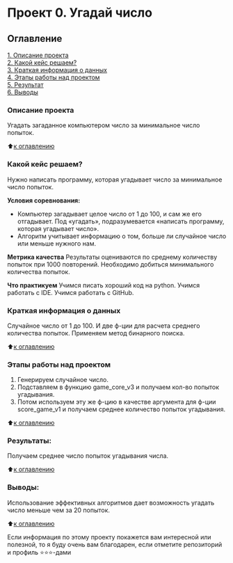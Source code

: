 # Проект 0. Угадай число

## Оглавление

[1. Описание проекта](.README.md#Описание-проекта)<br>
[2. Какой кейс решаем?](.README.md#Какой-кейс-решаем)<br>
[3. Краткая информация о данных](.README.md#Краткая-информация-о-данных)<br>
[4. Этапы работы над проектом](.README.md#Этапы-работы-над-проектом)<br>
[5. Результат](.README.md#Результат)<br>
[6. Выводы](.README.md#Выводы)<br>

### Описание проекта
Угадать загаданное компьютером число за минимальное число попыток.

:arrow_up:[к оглавлению](.README.md#Описание-проекта)

### Какой кейс решаем?
Нужно написать программу, которая угадывает число за минимальное число попыток.

**Условия соревнования:**
- Компьютер загадывает целое число от 1 до 100, и сам же его отгадывает. Под «угадать»,
подразумевается «написать программу, которая угадывает число».
- Алгоритм учитывает информацию о том, больше ли случайное число или меньше нужного нам.

**Метрика качества**
Результаты оцениваются по среднему количеству попыток при 1000 повторений.
Необходимо добиться минимального количества попыток.

**Что практикуем**
Учимся писать хороший код на python.
Учимся работать с IDE.
Учимся работать с GitHub.


### Краткая информация о данных
Случайное число от 1 до 100. И две ф-ции для расчета среднего количества попыток.
Применяем метод бинарного поиска.
  
:arrow_up:[к оглавлению](.README.md#Оглавление)

### Этапы работы над проектом
1. Генерируем случайное число.
2. Подставляем в функцию game_core_v3 и получаем кол-во попыток угадывания.
3. Потом используем эту же ф-цию в качестве аргумента для ф-ции score_game_v1 и
получаем среднее количество попыток угадывания.

:arrow_up:[к оглавлению](.README.md#Оглавление)

### Результаты:
Получаем среднее число попыток угадывания числа.

:arrow_up:[к оглавлению](.README.md#Оглавление)

### Выводы:
Использование эффективных алгоритмов дает возможность угадать число меньше чем
за 20 попыток.

:arrow_up:[к оглавлению](.README.md#Оглавление)

Если информация по этому проекту покажется вам интересной или полезной, то я
буду очень вам благодарен, если отметите репозиторий и профиль ⭐️⭐️⭐️-дами